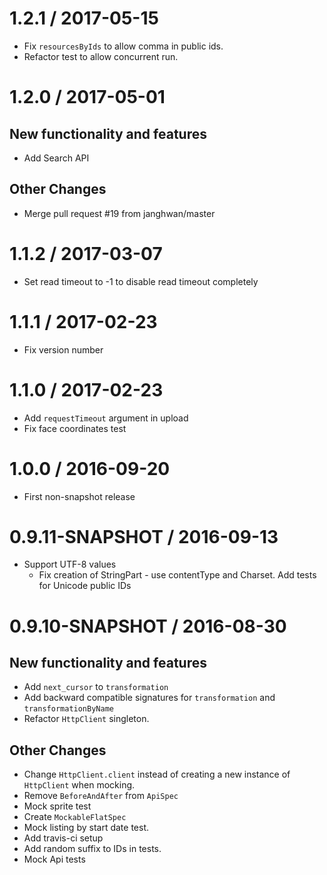 
1.2.1 / 2017-05-15
==================

  * Fix `resourcesByIds` to allow comma in public ids.
  * Refactor test to allow concurrent run.

1.2.0 / 2017-05-01
==================

New functionality and features
------------------------------

  * Add Search API

Other Changes
-------------

  * Merge pull request #19 from janghwan/master

1.1.2 / 2017-03-07
==================

  * Set read timeout to -1 to disable read timeout completely

1.1.1 / 2017-02-23
==================
  * Fix version number

1.1.0 / 2017-02-23
==================

  * Add `requestTimeout` argument in upload
  * Fix face coordinates test

1.0.0 / 2016-09-20
============================
  * First non-snapshot release

0.9.11-SNAPSHOT / 2016-09-13
============================

  * Support UTF-8 values
    * Fix creation of StringPart - use contentType and Charset. Add tests for Unicode public IDs

0.9.10-SNAPSHOT / 2016-08-30
===================

New functionality and features
------------------------------

  * Add `next_cursor` to `transformation`
  * Add backward compatible signatures for `transformation` and `transformationByName`
  * Refactor `HttpClient` singleton.

Other Changes
-------------

  * Change `HttpClient.client` instead of creating a new instance of `HttpClient` when mocking.
  * Remove `BeforeAndAfter` from `ApiSpec`
  * Mock sprite test
  * Create `MockableFlatSpec`
  * Mock listing by start date test.
  * Add travis-ci setup
  * Add random suffix to IDs in tests.
  * Mock Api tests
